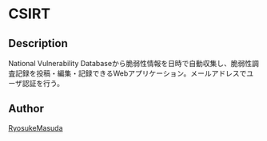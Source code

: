 CSIRT
=====
## Description
National Vulnerability Databaseから脆弱性情報を日時で自動収集し、脆弱性調査記録を投稿・編集・記録できるWebアプリケーション。メールアドレスでユーザ認証を行う。
## Author
[RyosukeMasuda](https://github.com/RyosukeMasuda)
